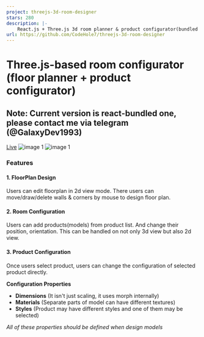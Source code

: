 ```yaml
---
project: threejs-3d-room-designer
stars: 280
description: |-
    React.js + Three.js 3d room planner & product configurator(bundled version)
url: https://github.com/CodeHole7/threejs-3d-room-designer
---
```


# Three.js-based room configurator (floor planner + product configurator)
## Note: Current version is react-bundled one, please contact me via telegram (@GalaxyDev1993)
[Live](https://threejs-room-configurator.netlify.app/)
![image 1](./screenshots/1.JPG)
![image 1](./screenshots/2.JPG)

### Features
#### 1. FloorPlan Design

Users can edit floorplan in 2d view mode.
There users can move/draw/delete walls & corners by mouse to design floor plan.

#### 2. Room Configuration

Users can add products(models) from product list.
And change their position, orientation.
This can be handled on not only 3d view but also 2d view.
#### 3. Product Configuration

Once users select product, users can change the configuration of selected product directly.

**Configuration Properties**
* **Dimensions** (It isn't just scaling, it uses morph internally)
* **Materials** (Separate parts of model can have different textures)
* **Styles** (Product may have different styles and one of them may be selected)

*All of these properties should be defined when design models*

